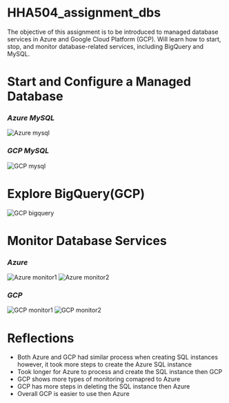 # HHA504_assignment_dbs
The objective of this assignment is to be introduced to managed database services in Azure and Google Cloud Platform (GCP). Will learn how to start, stop, and monitor database-related services, including BigQuery and MySQL.
# Start and Configure a Managed Database
### *Azure MySQL*
![Azure mysql](https://github.com/user-attachments/assets/48a65867-eed5-4ffb-b327-bad3b91ff2c9)
### *GCP MySQL*
![GCP mysql](https://github.com/user-attachments/assets/040768bb-226f-4aa1-8dd7-a36d218705c4)
# Explore BigQuery(GCP)
![GCP bigquery](https://github.com/user-attachments/assets/cab57325-95d1-435c-9f60-01fba22e9be8)
# Monitor Database Services
### *Azure*
![Azure monitor1](https://github.com/user-attachments/assets/c334de92-20d2-401c-9f35-53b0abe1a8a8)
![Azure monitor2](https://github.com/user-attachments/assets/9f5ae279-43cd-4553-ada3-858af91b03af)
### *GCP*
![GCP monitor1](https://github.com/user-attachments/assets/6cbbab33-d8d5-4cb7-9c6d-4a9f7d4eef5a)
![GCP monitor2](https://github.com/user-attachments/assets/5ac52cd8-1b85-4b58-983f-d78e1f859fb5)
# Reflections
* Both Azure and GCP had similar process when creating SQL instances however, it took more steps to create the Azure SQL instance
* Took longer for Azure to process and create the SQL instance then GCP
* GCP shows more types of monitoring comapred to Azure
* GCP has more steps in deleting the SQL instance then Azure
* Overall GCP is easier to use then Azure
